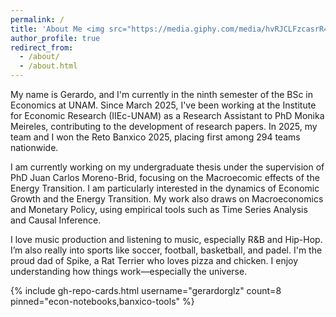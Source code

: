 ```yaml
---
permalink: /
title: 'About Me <img src="https://media.giphy.com/media/hvRJCLFzcasrR4ia7z/giphy.gif" alt="Hola" style="height:1.2em; vertical-align:-0.25em; margin-left:.4rem">'
author_profile: true
redirect_from: 
  - /about/
  - /about.html
---
```


My name is Gerardo, and I'm currently in the ninth semester of the BSc in Economics at UNAM. Since March 2025, I've been working at the Institute for Economic Research (IIEc-UNAM) as a Research Assistant to PhD Monika Meireles, contributing to the development of research papers. In 2025, my team and I won the Reto Banxico 2025, placing first among 294 teams nationwide.

I am currently working on my undergraduate thesis under the supervision of PhD Juan Carlos Moreno-Brid, focusing on the Macroecomic effects of the Energy Transition. I am particularly interested in the dynamics of Economic Growth and the Energy Transition. My work also draws on Macroeconomics and Monetary Policy, using empirical tools such as Time Series Analysis and Causal Inference.

I love music production and listening to music, especially R&B and Hip-Hop. I’m also really into sports like soccer, football, basketball, and padel. I'm the proud dad of Spike, a Rat Terrier who loves pizza and chicken. I enjoy understanding how things work—especially the universe.

{% include gh-repo-cards.html username="gerardorglz" count=8 pinned="econ-notebooks,banxico-tools" %}